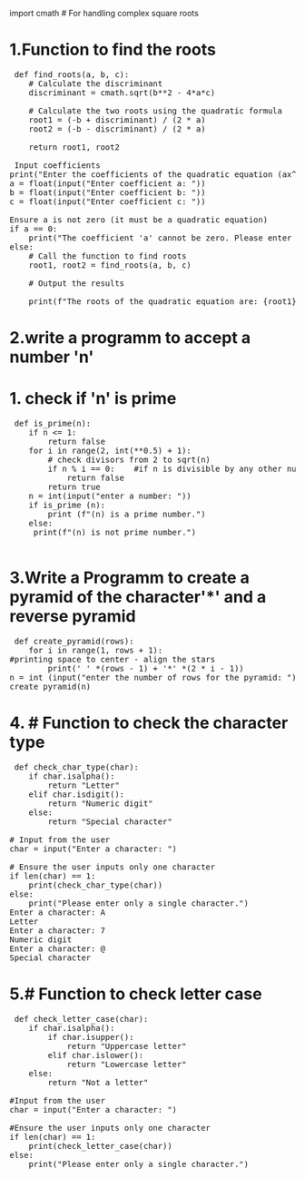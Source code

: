 import cmath  # For handling complex square roots

# 1.Function to find the roots
<pre> def find_roots(a, b, c):
    # Calculate the discriminant
    discriminant = cmath.sqrt(b**2 - 4*a*c)

    # Calculate the two roots using the quadratic formula
    root1 = (-b + discriminant) / (2 * a)
    root2 = (-b - discriminant) / (2 * a)

    return root1, root2

 Input coefficients
print("Enter the coefficients of the quadratic equation (ax^2 + bx + c = 0):")
a = float(input("Enter coefficient a: "))
b = float(input("Enter coefficient b: "))
c = float(input("Enter coefficient c: "))

Ensure a is not zero (it must be a quadratic equation)
if a == 0:
    print("The coefficient 'a' cannot be zero. Please enter a valid quadratic equation.")
else:
    # Call the function to find roots
    root1, root2 = find_roots(a, b, c)

    # Output the results
    
    print(f"The roots of the quadratic equation are: {root1} and {root2}")</pre>
# 2.write a programm to accept a number 'n'
# 1. check if 'n' is prime
<pre> def is_prime(n):
    if n <= 1:
        return false
    for i in range(2, int(**0.5) + 1):
        # check divisors from 2 to sqrt(n)
        if n % i == 0:    #if n is divisible by any other number than 1 and itself
            return false
        return true
    n = int(input("enter a number: "))
    if is_prime (n):
        print (f"(n) is a prime number.")
    else:
     print(f"(n) is not prime number.")
    </pre>
     
# 3.Write a Programm to create a pyramid of the character'*' and a reverse pyramid
<pre> def create_pyramid(rows):
    for i in range(1, rows + 1):
#printing space to center - align the stars
        print(' ' *(rows - 1) + '*' *(2 * i - 1))
n = int (input("enter the number of rows for the pyramid: "))
create_pyramid(n) </pre>

# 4. # Function to check the character type
<pre> def check_char_type(char):
    if char.isalpha():
        return "Letter"
    elif char.isdigit():
        return "Numeric digit"
    else:
        return "Special character"

# Input from the user
char = input("Enter a character: ")

# Ensure the user inputs only one character
if len(char) == 1:
    print(check_char_type(char))
else:
    print("Please enter only a single character.")
Enter a character: A
Letter
Enter a character: 7
Numeric digit
Enter a character: @
Special character
</pre>
# 5.# Function to check letter case
<pre> def check_letter_case(char):
    if char.isalpha():
        if char.isupper():
            return "Uppercase letter"
        elif char.islower():
            return "Lowercase letter"
    else:
        return "Not a letter"

#Input from the user
char = input("Enter a character: ")

#Ensure the user inputs only one character
if len(char) == 1:
    print(check_letter_case(char))
else:
    print("Please enter only a single character.")
</pre>
